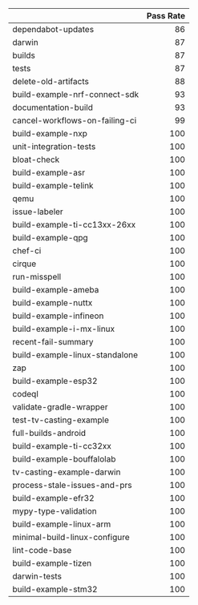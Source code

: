 |                                |   Pass Rate |
|:-------------------------------|------------:|
| dependabot-updates             |          86 |
| darwin                         |          87 |
| builds                         |          87 |
| tests                          |          87 |
| delete-old-artifacts           |          88 |
| build-example-nrf-connect-sdk  |          93 |
| documentation-build            |          93 |
| cancel-workflows-on-failing-ci |          99 |
| build-example-nxp              |         100 |
| unit-integration-tests         |         100 |
| bloat-check                    |         100 |
| build-example-asr              |         100 |
| build-example-telink           |         100 |
| qemu                           |         100 |
| issue-labeler                  |         100 |
| build-example-ti-cc13xx-26xx   |         100 |
| build-example-qpg              |         100 |
| chef-ci                        |         100 |
| cirque                         |         100 |
| run-misspell                   |         100 |
| build-example-ameba            |         100 |
| build-example-nuttx            |         100 |
| build-example-infineon         |         100 |
| build-example-i-mx-linux       |         100 |
| recent-fail-summary            |         100 |
| build-example-linux-standalone |         100 |
| zap                            |         100 |
| build-example-esp32            |         100 |
| codeql                         |         100 |
| validate-gradle-wrapper        |         100 |
| test-tv-casting-example        |         100 |
| full-builds-android            |         100 |
| build-example-ti-cc32xx        |         100 |
| build-example-bouffalolab      |         100 |
| tv-casting-example-darwin      |         100 |
| process-stale-issues-and-prs   |         100 |
| build-example-efr32            |         100 |
| mypy-type-validation           |         100 |
| build-example-linux-arm        |         100 |
| minimal-build-linux-configure  |         100 |
| lint-code-base                 |         100 |
| build-example-tizen            |         100 |
| darwin-tests                   |         100 |
| build-example-stm32            |         100 |